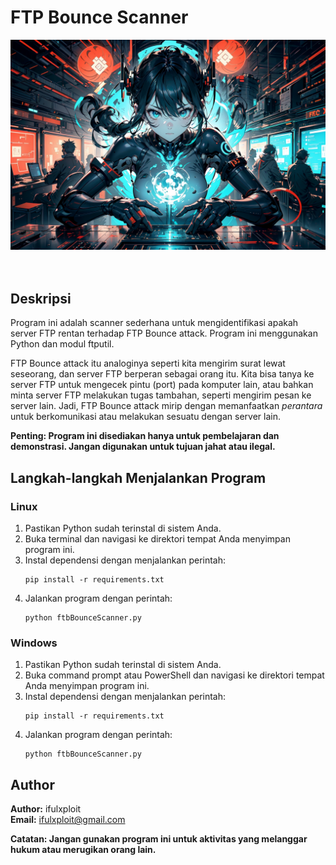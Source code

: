 
# FTP Bounce Scanner

<div align="center">
  <img src="https://raw.githubusercontent.com/ifulxploit/Ftp-Bounce-Attack/main/793ebd79-40ce-4318-b0c7-72d01163948e.png" >
</div>
<br/><br/>

## Deskripsi

Program ini adalah scanner sederhana untuk mengidentifikasi apakah server FTP rentan terhadap FTP Bounce attack. Program ini menggunakan Python dan modul ftputil.

FTP Bounce attack itu analoginya seperti kita mengirim surat lewat seseorang, dan server FTP berperan sebagai orang itu. Kita bisa tanya ke server FTP untuk mengecek pintu (port) pada komputer lain, atau bahkan minta server FTP melakukan tugas tambahan, seperti mengirim pesan ke server lain. Jadi, FTP Bounce attack mirip dengan memanfaatkan *perantara* untuk berkomunikasi atau melakukan sesuatu dengan server lain.

**Penting: Program ini disediakan hanya untuk pembelajaran dan demonstrasi. Jangan digunakan untuk tujuan jahat atau ilegal.**

## Langkah-langkah Menjalankan Program

### Linux

1. Pastikan Python sudah terinstal di sistem Anda.
2. Buka terminal dan navigasi ke direktori tempat Anda menyimpan program ini.
3. Instal dependensi dengan menjalankan perintah:
   ```
   pip install -r requirements.txt
   ```
4. Jalankan program dengan perintah:
   ```
   python ftbBounceScanner.py
   ```

### Windows

1. Pastikan Python sudah terinstal di sistem Anda.
2. Buka command prompt atau PowerShell dan navigasi ke direktori tempat Anda menyimpan program ini.
3. Instal dependensi dengan menjalankan perintah:
   ```
   pip install -r requirements.txt
   ```
4. Jalankan program dengan perintah:
   ```
   python ftbBounceScanner.py
   ```

## Author

**Author:** ifulxploit  
**Email:** ifulxploit@gmail.com

**Catatan: Jangan gunakan program ini untuk aktivitas yang melanggar hukum atau merugikan orang lain.**


